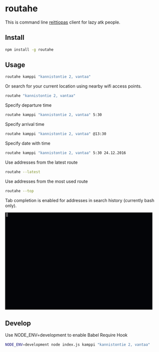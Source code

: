 # routahe
This is command line [reittiopas](http://www.reittiopas.fi/en/) client for lazy atk people. 

## Install
```bash
npm install -g routahe
```

## Usage
```bash
routahe kamppi "kannistontie 2, vantaa"
```

Or search for your current location using nearby wifi access points.

```bash
routahe "kannistontie 2, vantaa"
```

Specify departure time
```bash
routahe kamppi "kannistontie 2, vantaa" 5:30
```

Specify arrival time
```bash
routahe kamppi "kannistontie 2, vantaa" @13:30
```

Specify date with time
```bash
routahe kamppi "kannistontie 2, vantaa" 5:30 24.12.2016
```

Use addresses from the latest route
```bash
routahe --latest
```

Use addresses from the most used route
```bash
routahe --top
```

Tab completion is enabled for addresses in search history (currently bash only).

![Usage](https://raw.githubusercontent.com/anttikon/routahe/master/misc/routahe.gif)

## Develop
Use NODE_ENV=development to enable Babel Require Hook
```bash
NODE_ENV=development node index.js kamppi "kannistontie 2, vantaa"
```